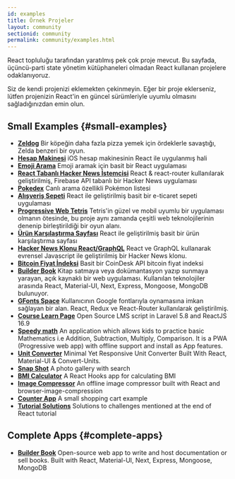 ```yaml
---
id: examples
title: Örnek Projeler
layout: community
sectionid: community
permalink: community/examples.html
---
```


React topluluğu tarafından yaratılmış pek çok proje mevcut. Bu sayfada, üçüncü-parti state yönetim kütüphaneleri olmadan React kullanan projelere odaklanıyoruz.

Siz de kendi projenizi eklemekten çekinmeyin. Eğer bir proje eklerseniz, lütfen projenizin React'in en güncel sürümleriyle uyumlu olmasını sağladığınızdan emin olun.

## Small Examples {#small-examples}

* **[Zeldog](https://yannsainty.github.io/Zeldog/)** Bir köpeğin daha fazla pizza yemek için ördeklerle savaştığı, Zelda benzeri bir oyun.
* **[Hesap Makinesi](https://github.com/ahfarmer/calculator)** iOS hesap makinesinin  React ile uygulanmış hali
* **[Emoji Arama](https://github.com/ahfarmer/emoji-search)** Emoji aramak için basit bir React uygulaması
* **[React Tabanlı Hacker News İstemcisi](https://github.com/insin/react-hn)** React & react-router kullanılarak geliştirilmiş, Firebase API tabanlı bir Hacker News uygulaması
* **[Pokedex](https://github.com/alik0211/pokedex)** Canlı arama özellikli Pokémon listesi
* **[Alışveriş Sepeti](https://github.com/jeffersonRibeiro/react-shopping-cart)** React ile geliştirilmiş basit bir e-ticaret sepeti uygulaması
* **[Progressive Web Tetris](https://github.com/skidding/flatris)** Tetris'in güzel ve mobil uyumlu bir uygulaması olmanın ötesinde, bu proje aynı zamanda çeşitli web teknolojilerinin denenip birleştirildiği bir oyun alanı.
* **[Ürün Karşılaştırma Sayfası](https://github.com/Rhymond/product-compare-react)** React ile geliştirilmiş basit bir ürün karşılaştırma sayfası
* **[Hacker News Klonu React/GraphQL](https://github.com/clintonwoo/hackernews-react-graphql)** React ve GraphQL kullanarak evrensel Javascript ile geliştirilmiş bir Hacker News klonu.
* **[Bitcoin Fiyat İndeksi](https://github.com/mrkjlchvz/bitcoin-price-index)** Basit bir CoinDesk API bitcoin fiyat indeksi
* **[Builder Book](https://github.com/builderbook/builderbook)** Kitap satmaya veya dokümantasyon yazıp sunmaya yarayan, açık kaynaklı bir web uygulaması. Kullanılan teknolojiler arasında React, Material-UI, Next, Express, Mongoose, MongoDB bulunuyor.
* **[GFonts Space](https://github.com/pankajladhar/GFontsSpace)** Kullanıcının Google fontlarıyla oynamasına imkan sağlayan bir alan. React, Redux ve React-Router kullanılarak geliştirilmiş.
* **[Course Learn Page](https://github.com/ulearnpro/ulearn)** Open Source LMS script in Laravel 5.8 and ReactJS 16.9
* **[Speedy math](https://github.com/pankajladhar/speedy-math)** An application which allows kids to practice basic Mathematics i.e  Addition, Subtraction, Multiply, Comparison. It is a PWA (Progressive web app) with offline support and install as App features.
* **[Unit Converter](https://github.com/KarthikeyanRanasthala/react-unit-converter)** Minimal Yet Responsive Unit Converter Built With React, Material-UI & Convert-Units.
* **[Snap Shot](https://github.com/Yog9/SnapShot)** A photo gallery with search
* **[BMI Calculator](https://github.com/GermaVinsmoke/bmi-calculator)** A React Hooks app for calculating BMI
* **[Image Compressor](https://github.com/RaulB-masai/react-image-compressor)** An offline image compressor built with React and browser-image-compression
* **[Counter App](https://github.com/arnab-datta/counter-app)** A small shopping cart example
* **[Tutorial Solutions](https://github.com/harman052/react-tutorial-solutions)** Solutions to challenges mentioned at the end of React tutorial

## Complete Apps {#complete-apps}

* **[Builder Book](https://github.com/builderbook/builderbook)** Open-source web app to write and host documentation or sell books. Built with React, Material-UI, Next, Express, Mongoose, MongoDB
